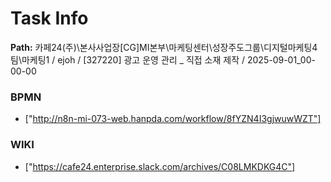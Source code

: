 # Task Info

**Path:** 카페24(주)\본사사업장\[CG]MI본부\마케팅센터\성장주도그룹\디지털마케팅4팀\마케팅1 / ejoh / [327220] 광고 운영 관리 _ 직접 소재 제작 / 2025-09-01_00-00-00

### BPMN
- ["http://n8n-mi-073-web.hanpda.com/workflow/8fYZN4I3gjwuwWZT"]

### WIKI
- ["https://cafe24.enterprise.slack.com/archives/C08LMKDKG4C"]

